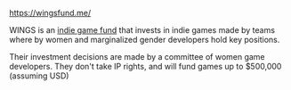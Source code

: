 https://wingsfund.me/

WINGS is an [indie game fund](../notes/indie-game-funds.md) that invests in indie games made by teams where by women and marginalized gender developers hold key positions.

Their investment decisions are made by a committee of women game developers. They don't take IP rights, and will fund games up to $500,000 (assuming USD)